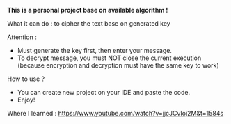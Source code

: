 **This is a personal project base on available algorithm !** 

What it can do : to cipher the text base on generated key 

Attention : 
 - Must generate the key first, then enter your message.
 - To decrypt message, you must NOT close the current execution (because encryption and decryption must have the same key to work)

How to use ? 
 - You can create new project on your IDE and paste the code.
 - Enjoy! 

Where I learned : https://www.youtube.com/watch?v=jjcJCvIoj2M&t=1584s
